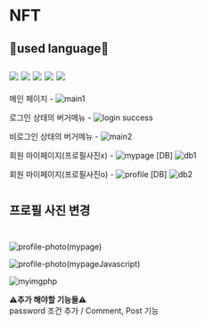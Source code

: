 # NFT
<h2>💬used language💬
<br>
<br>
<img src="https://img.shields.io/badge/PHP-777BB4?style=for-the-badge&logo=php&logoColor=white">
<img src="https://img.shields.io/badge/JavaScript-F7DF1E?style=for-the-badge&logo=javascript&logoColor=white">
<img src="https://img.shields.io/badge/CSS3-1572B6?style=for-the-badge&logo=CSS3&logoColor=white">
<img src="https://img.shields.io/badge/HTML5-E34F26?style=for-the-badge&logo=HTML5&logoColor=white">
<img src="https://img.shields.io/badge/MYSQL-4479A1?style=for-the-badge&logo=MYSQL&logoColor=white">
</h2>

메인 페이지 -
![main1](https://user-images.githubusercontent.com/114225559/236423444-edf20e6f-88c1-4aa8-8d2b-0065ac8955e3.PNG)
<br>

로그인 상태의 버거메뉴 -
![login success](https://user-images.githubusercontent.com/114225559/236423717-2d8a5ed0-d741-408f-82ba-d37c597dab9b.PNG)
<br>

비로그인 상태의 버거메뉴 -
![main2](https://user-images.githubusercontent.com/114225559/236423742-8c249d46-6075-4d6f-870b-af49fb831555.PNG)
<br>

회원 마이페이지(프로필사진x) -
![mypage](https://user-images.githubusercontent.com/114225559/236424100-52d29049-cd2e-4af8-a2bc-bb8c5965b188.PNG)
[DB]
![db1](https://user-images.githubusercontent.com/114225559/236424188-1c484fe3-3754-4a66-bc8f-86044a19f4af.PNG)
<br>

회원 마이페이지(프로필사진o) -
![profile](https://user-images.githubusercontent.com/114225559/236424293-25f7f306-3cd0-47b2-b827-7f8970293bf3.PNG)
[DB]
![db2](https://user-images.githubusercontent.com/114225559/236424203-ef2a500a-c3e7-4d54-89d0-539e5cbecabd.PNG)
<br>
#
<h2> 프로필 사진 변경
<br>
<br>
</h2>

![profile-photo(mypage)](https://user-images.githubusercontent.com/114225559/236425460-4ee53fd3-1e18-4b53-a849-e2017be9ce76.PNG)

![profile-photo(mypageJavascript)](https://user-images.githubusercontent.com/114225559/236425471-fceb2d42-71f9-4ac7-9833-d1afccdfdcfc.PNG)

![myimgphp](https://user-images.githubusercontent.com/114225559/236425480-a20732ad-9146-4ab6-8b2b-fb7dd5f33d99.PNG)


<b>⚠️추가 해야할 기능들⚠️</b>
<br> password 조건 추가 / Comment, Post 기능  
